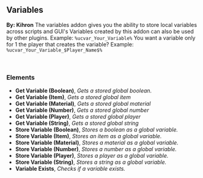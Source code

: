 ## Variables
**By: Kihron**
The variables addon gives you the ability to store local variables across scripts and GUI's
Variables created by this addon can also be used by other plugins.
Example: `%ucvar_Your_Variable%`
You want a variable only for 1 the player that creates the variable?
Example: `%ucvar_Your_Variable_$Player_Name$%`

<br>

### Elements
* **Get Variable (Boolean)**, *Gets a stored global boolean.*
* **Get Variable (Item)**, *Gets a stored global item*
* **Get Variable (Material)**, *Gets a stored global material*
* **Get Variable (Number)**, *Gets a stored global number*
* **Get Variable (Player)**, *Gets a stored global player*
* **Get Variable (String)**, *Gets a stored global string*
* **Store Variable (Boolean)**, *Stores a boolean as a global variable.*
* **Store Variable (Item)**, *Stores an item as a global variable.*
* **Store Variable (Material)**, *Stores a material as a global variable.*
* **Store Variable (Number)**, *Stores a number as a global variable.*
* **Store Variable (Player)**, *Stores a player as a global variable.*
* **Store Variable (String)**, *Stores a string as a global variable.*
* **Variable Exists**, *Checks if a variable exists.*